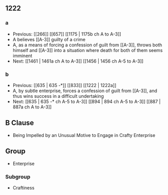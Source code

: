 ## 1222
### a
- Previous: [[266]] [[657]] [[1175 | 1175b ch A to A-3]] 
- A believes [[A-3]] guilty of a crime
- A, as a means of forcing a confession of guilt from [[A-3]], throws both himself and [[A-3]] into a situation where death for both of them seems imminent
- Next: [[1461 | 1461a ch A to A-3]] [[1456 | 1456 ch A-5 to A-3]] 

### b
- Previous: [[635 | 635 -*]] [[833]] [[1222 | 1222a]] 
- A, by subtle enterprise, forces a confession of guilt from [[A-3]], and thus wins success in a difficult undertaking
- Next: [[635 | 635 *-** ch A-5 to A-3]] [[894 | 894 ch A-5 to A-3]] [[887 | 887a ch A to A-3]] 

## B Clause
- Being Impelled by an Unusual Motive to Engage in Crafty Enterprise

## Group
- Enterprise

### Subgroup
- Craftiness

